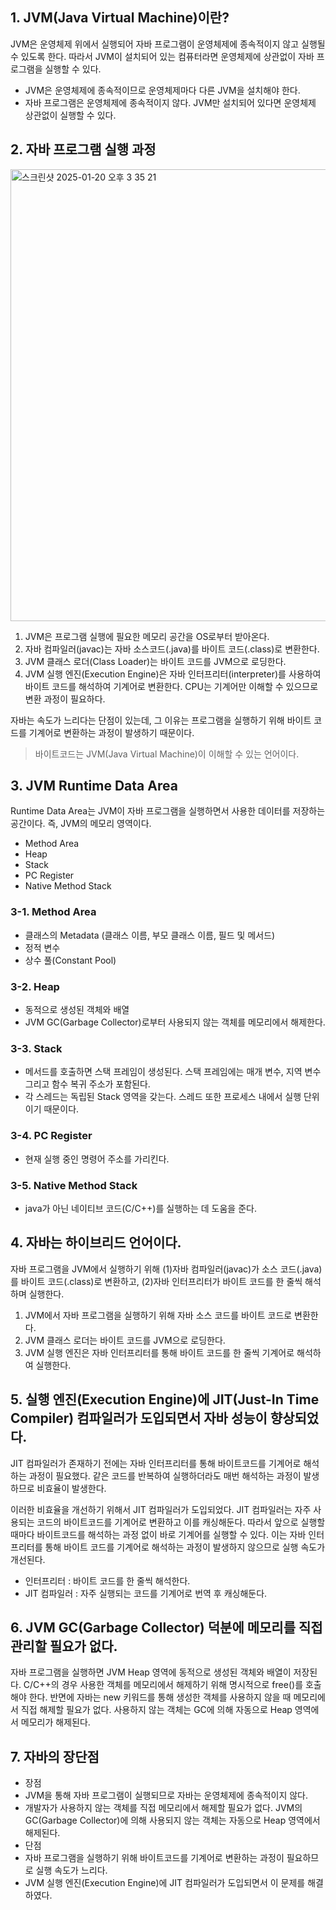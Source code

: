 ## 1. JVM(Java Virtual Machine)이란?
JVM은 운영체제 위에서 실행되어 자바 프로그램이 운영체제에 종속적이지 않고 실행될 수 있도록 한다. 따라서 JVM이 설치되어 있는 컴퓨터라면 운영체제에 상관없이 자바 프로그램을 실행할 수 있다.
- JVM은 운영체제에 종속적이므로 운영체제마다 다른 JVM을 설치해야 한다.
- 자바 프로그램은 운영체제에 종속적이지 않다. JVM만 설치되어 있다면 운영체제 상관없이 실행할 수 있다.

## 2. 자바 프로그램 실행 과정
<img width="723" alt="스크린샷 2025-01-20 오후 3 35 21" src="https://github.com/user-attachments/assets/acdcf421-4728-4605-949b-1f1105f6b121" />

1. JVM은 프로그램 실행에 필요한 메모리 공간을 OS로부터 받아온다.
2. 자바 컴파일러(javac)는 자바 소스코드(.java)를 바이트 코드(.class)로 변환한다.
3. JVM 클래스 로더(Class Loader)는 바이트 코드를 JVM으로 로딩한다.
4. JVM 실행 엔진(Execution Engine)은 자바 인터프리터(interpreter)를 사용하여 바이트 코드를 해석하여 기계어로 변환한다. CPU는 기계어만 이해할 수 있으므로 변환 과정이 필요하다.

자바는 속도가 느리다는 단점이 있는데, 그 이유는 프로그램을 실행하기 위해 바이트 코드를 기계어로 변환하는 과정이 발생하기 때문이다.
> 바이트코드는 JVM(Java Virtual Machine)이 이해할 수 있는 언어이다.

## 3. JVM Runtime Data Area
Runtime Data Area는 JVM이 자바 프로그램을 실행하면서 사용한 데이터를 저장하는 공간이다. 즉, JVM의 메모리 영역이다.
- Method Area
- Heap
- Stack
- PC Register
- Native Method Stack
### 3-1. Method Area
- 클래스의 Metadata (클래스 이름, 부모 클래스 이름, 필드 및 메서드)
- 정적 변수
- 상수 풀(Constant Pool)
### 3-2. Heap
- 동적으로 생성된 객체와 배열
- JVM GC(Garbage Collector)로부터 사용되지 않는 객체를 메모리에서 해제한다.
### 3-3. Stack
- 메서드를 호출하면 스택 프레임이 생성된다. 스택 프레임에는 매개 변수, 지역 변수 그리고 함수 복귀 주소가 포함된다.
- 각 스레드는 독립된 Stack 영역을 갖는다. 스레드 또한 프로세스 내에서 실행 단위이기 때문이다.
### 3-4. PC Register
- 현재 실행 중인 명령어 주소를 가리킨다.
### 3-5. Native Method Stack
- java가 아닌 네이티브 코드(C/C++)를 실행하는 데 도움을 준다.

## 4. 자바는 하이브리드 언어이다.
자바 프로그램을 JVM에서 실행하기 위해 (1)자바 컴파일러(javac)가 소스 코드(.java)를 바이트 코드(.class)로 변환하고, (2)자바 인터프리터가 바이트 코드를 한 줄씩 해석하며 실행한다. 
1. JVM에서 자바 프로그램을 실행하기 위해 자바 소스 코드를 바이트 코드로 변환한다.
2. JVM 클래스 로더는 바이트 코드를 JVM으로 로딩한다.
3. JVM 실행 엔진은 자바 인터프리터를 통해 바이트 코드를 한 줄씩 기계어로 해석하여 실행한다.

## 5. 실행 엔진(Execution Engine)에 JIT(Just-In Time Compiler) 컴파일러가 도입되면서 자바 성능이 향상되었다.
JIT 컴파일러가 존재하기 전에는 자바 인터프리터를 통해 바이트코드를 기계어로 해석하는 과정이 필요했다. 같은 코드를 반복하여 실행하더라도 매번 해석하는 과정이 발생하므로 비효율이 발생한다.

이러한 비효율을 개선하기 위해서 JIT 컴파일러가 도입되었다. JIT 컴파일러는 자주 사용되는 코드의 바이트코드를 기계어로 변환하고 이를 캐싱해둔다. 따라서 앞으로 실행할 때마다 바이트코드를 해석하는 과정 없이 바로 기계어를 실행할 수 있다. 이는 자바 인터프리터를 통해 바이트 코드를 기계어로 해석하는 과정이 발생하지 않으므로 실행 속도가 개선된다.
- 인터프리터 : 바이트 코드를 한 줄씩 해석한다.
- JIT 컴파일러 : 자주 실행되는 코드를 기계어로 번역 후 캐싱해둔다.
 
## 6. JVM GC(Garbage Collector) 덕분에 메모리를 직접 관리할 필요가 없다.
자바 프로그램을 실행하면 JVM Heap 영역에 동적으로 생성된 객체와 배열이 저장된다. C/C++의 경우 사용한 객체를 메모리에서 해제하기 위해 명시적으로 free()를 호출해야 한다. 반면에 자바는 new 키워드를 통해 생성한 객체를 사용하지 않을 때 메모리에서 직접 해제할 필요가 없다. 사용하지 않는 객체는 GC에 의해 자동으로 Heap 영역에서 메모리가 해제된다. 

## 7. 자바의 장단점
- 장점
 - JVM을 통해 자바 프로그램이 실행되므로 자바는 운영체제에 종속적이지 않다.
 - 개발자가 사용하지 않는 객체를 직접 메모리에서 해제할 필요가 없다. JVM의 GC(Garbage Collector)에 의해 사용되지 않는 객체는 자동으로 Heap 영역에서 해제된다.
- 단점
 - 자바 프로그램을 실행하기 위해 바이트코드를 기계어로 변환하는 과정이 필요하므로 실행 속도가 느리다.
  - JVM 실행 엔진(Execution Engine)에 JIT 컴파일러가 도입되면서 이 문제를 해결하였다.
